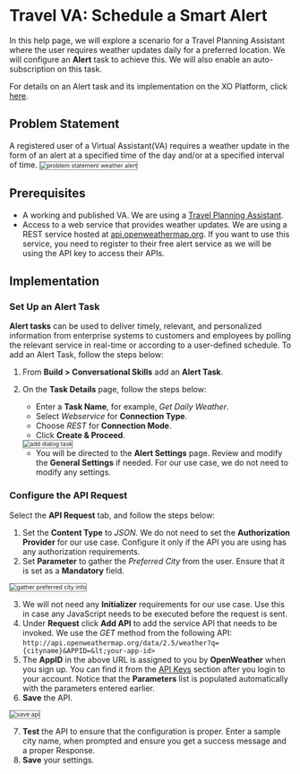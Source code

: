 # Travel VA: Schedule a Smart Alert

In this help page, we will explore a scenario for a Travel Planning Assistant where the user requires weather updates daily for a preferred location. We will configure an **Alert** task to achieve this. We will also enable an auto-subscription on this task.

For details on an Alert task and its implementation on the XO Platform, click <a href="https://developer.kore.ai/docs/bots/bot-builder-tool/alert/notification-tasks/">here</a>.

## Problem Statement

A registered user of a Virtual Assistant(VA) requires a weather update in the form of an alert at a specified time of the day and/or at a specified interval of time.
<img src="../images/weather-alert-problem-statement.png" alt="problem statement weather alert" title="problem statement weather alert" style="border: 1px solid gray; zoom:75%;">

## Prerequisites

* A working and published VA. We are using a <a href="https://docsinternal-kore.github.io/docs/xo/how-tos/build-a-travel-planning-assistant/create-a-travel-virtual-assistant/">Travel Planning Assistant</a>.
* Access to a web service that provides weather updates. We are using a REST service hosted at <a href="http://api.openweathermap.org/">api.openweathermap.org</a>. If you want to use this service, you need to register to their free alert service as we will be using the API key to access their APIs.

## Implementation

### Set Up an Alert Task

**Alert tasks** can be used to deliver timely, relevant, and personalized information from enterprise systems to customers and employees by polling the relevant service in real-time or according to a user-defined schedule. To add an Alert Task, follow the steps below:

1. From **Build > Conversational Skills** add an **Alert Task**.
2. On the **Task Details** page, follow the steps below:
    * Enter a **Task Name**, for example, _Get Daily Weather_.
    * Select *Webservice* for **Connection Type**.
    * Choose *REST* for **Connection Mode**.
    * Click **Create & Proceed**.
    <img src="../images/set-up-alert-task.png" alt="add dialog task" title="add dialog task" style="border: 1px solid gray; zoom:75%;">

    * You will be directed to the **Alert Settings** page. Review and modify the **General Settings** if needed. For our use case, we do not need to modify any settings.

### Configure the API Request

Select the **API Request** tab, and follow the steps below:

1. Set the **Content Type** to _JSON_. We do not need to set the **Authorization Provider** for our use case. Configure it only if the API you are using has any authorization requirements.
2. Set **Parameter** to gather the _Preferred City_ from the user. Ensure that it is set as a **Mandatory** field.
<img src="../images/gather-preferred-city.png" alt="gather preferred city info" title="gather preferred city info" style="border: 1px solid gray; zoom:75%;">

3. We will not need any **Initializer** requirements for our use case. Use this in case any JavaScript needs to be executed before the request is sent.
4. Under **Request** click **Add API** to add the service API that needs to be invoked. We use the _GET_ method from the following API: `http://api.openweathermap.org/data/2.5/weather?q={cityname}&APPID=&lt;your-app-id>`
5. The **AppID** in the above URL is assigned to you by **OpenWeather** when you sign up. You can find it from the <a href="https://home.openweathermap.org/api_keys">API Keys</a> section after you login to your account. Notice that the **Parameters** list is populated automatically with the parameters entered earlier.
6. **Save** the API.
<img src="../images/smart-alert-save-api.png" alt="save api" title="save api" style="border: 1px solid gray; zoom:75%;">
    
7. **Test** the API to ensure that the configuration is proper. Enter a sample city name, when prompted and ensure you get a success message and a proper Response.
8. **Save** your settings.